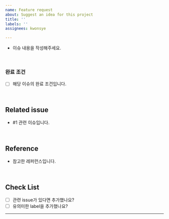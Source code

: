 ```yaml
---
name: Feature request
about: Suggest an idea for this project
title: ''
labels: ''
assignees: kwonsye

---
```


* 이슈 내용을 작성해주세요.

<br>

### 완료 조건
- [ ] 해당 이슈의 완료 조건입니다.

<br> 

## Related issue
- #1 관련 이슈입니다.

<br>

## Reference
- 참고한 레퍼런스입니다.

<br>

## Check List
- [ ] 관련 issue가 있다면 추가했나요?
- [ ] 유의미한 label을 추가했나요?

---
